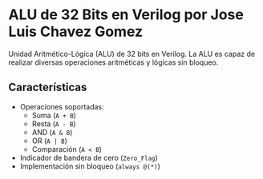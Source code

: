 # ALU de 32 Bits en Verilog por Jose Luis Chavez Gomez

Unidad Aritmético-Lógica (ALU) de 32 bits en Verilog. La ALU es capaz de realizar diversas operaciones aritméticas y lógicas sin bloqueo.

## Características
- Operaciones soportadas:
  - Suma (`A + B`)
  - Resta (`A - B`)
  - AND (`A & B`)
  - OR (`A | B`)
  - Comparación (`A < B`)
- Indicador de bandera de cero (`Zero_Flag`)
- Implementación sin bloqueo (`always @(*)`)

